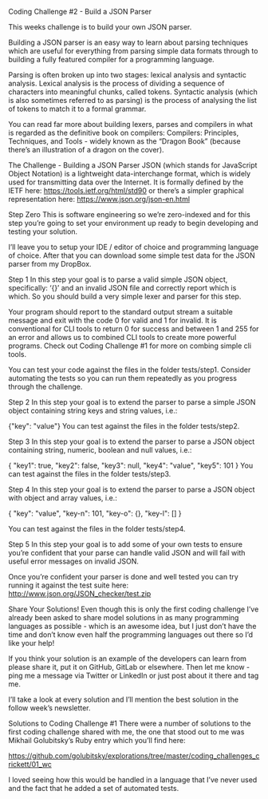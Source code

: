 Coding Challenge #2 - Build a JSON Parser

This weeks challenge is to build your own JSON parser.

Building a JSON parser is an easy way to learn about parsing techniques which are useful for everything from parsing simple data formats through to building a fully featured compiler for a programming language.

Parsing is often broken up into two stages: lexical analysis and syntactic analysis. Lexical analysis is the process of dividing a sequence of characters into meaningful chunks, called tokens. Syntactic analysis (which is also sometimes referred to as parsing) is the process of analysing the list of tokens to match it to a formal grammar.

You can read far more about building lexers, parses and compilers in what is regarded as the definitive book on compilers: Compilers: Principles, Techniques, and Tools - widely known as the “Dragon Book” (because there’s an illustration of a dragon on the cover).

The Challenge - Building a JSON Parser
JSON (which stands for JavaScript Object Notation) is a lightweight data-interchange format, which is widely used for transmitting data over the Internet. It is formally defined by the IETF here: https://tools.ietf.org/html/std90 or there’s a simpler graphical representation here: https://www.json.org/json-en.html

Step Zero
This is software engineering so we’re zero-indexed and for this step you’re going to set your environment up ready to begin developing and testing your solution.

I’ll leave you to setup your IDE / editor of choice and programming language of choice. After that you can download some simple test data for the JSON parser from my DropBox.

Step 1
In this step your goal is to parse a valid simple JSON object, specifically: ‘{}’ and an invalid JSON file and correctly report which is which. So you should build a very simple lexer and parser for this step.

Your program should report to the standard output stream a suitable message and exit with the code 0 for valid and 1 for invalid. It is conventional for CLI tools to return 0 for success and between 1 and 255 for an error and allows us to combined CLI tools to create more powerful programs. Check out Coding Challenge #1 for more on combing simple cli tools.

You can test your code against the files in the folder tests/step1. Consider automating the tests so you can run them repeatedly as you progress through the challenge.

Step 2
In this step your goal is to extend the parser to parse a simple JSON object containing string keys and string values, i.e.:

{"key": "value"}
You can test against the files in the folder tests/step2.

Step 3
In this step your goal is to extend the parser to parse a JSON object containing string, numeric, boolean and null values, i.e.:

{
  "key1": true,
  "key2": false,
  "key3": null,
  "key4": "value",
  "key5": 101
}
You can test against the files in the folder tests/step3.

Step 4
In this step your goal is to extend the parser to parse a JSON object with object and array values, i.e.:

{
  "key": "value",
  "key-n": 101,
  "key-o": {},
  "key-l": []
}

You can test against the files in the folder tests/step4.

Step 5
In this step your goal is to add some of your own tests to ensure you’re confident that your parse can handle valid JSON and will fail with useful error messages on invalid JSON.

Once you’re confident your parser is done and well tested you can try running it against the test suite here: http://www.json.org/JSON_checker/test.zip

Share Your Solutions!
Even though this is only the first coding challenge I’ve already been asked to share model solutions in as many programming languages as possible - which is an awesome idea, but I just don’t have the time and don’t know even half the programming languages out there so I’d like your help!

If you think your solution is an example of the developers can learn from please share it, put it on GitHub, GitLab or elsewhere. Then let me know - ping me a message via Twitter or LinkedIn or just post about it there and tag me.

I’ll take a look at every solution and I’ll mention the best solution in the follow week’s newsletter.

Solutions to Coding Challenge #1
There were a number of solutions to the first coding challenge shared with me, the one that stood out to me was Mikhail Golubitsky’s Ruby entry which you’ll find here:

https://github.com/golubitsky/explorations/tree/master/coding_challenges_crickett/01_wc

I loved seeing how this would be handled in a language that I’ve never used and the fact that he added a set of automated tests.
